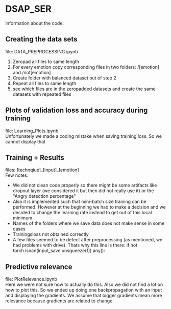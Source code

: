 # DSAP_SER
Information about the code: 
## Creating the data sets
file: DATA_PREPROCESSING.ipynb
1. Zeropad all files to same length
2. For every emotion copy corresponding files in two folders: /[emotion] and /not[emotion]
3. Create folder with balanced dataset out of step 2
4. Repeat all files to same length
5. see which files are in the zeropadded datasets and create the same datasets with repeated files
## Plots of validation loss and accuracy during training
file: Learning_Plots.ipynb  
Unfortunately we made a coding mistake when saving training loss. So we cannot display that
## Training + Results
files: \[technqiue\]\_\[input\]\_\[emotion\]  
Few notes:
*  We did not clean code properly so there might be some artifacts like dropout layer (we considered it but then did not really use it) or the "Angry detection percentage"
*  Also it is implemented such that mini-batch size training can be performed. However at the beginning we had to make a decision and we decided to change the learning rate instead to get out of this local minimum 
*  Names of the folders where we save data does not make sense in some cases
*  Trainingsloss not obtained correctly
*  A few files seemed to be defect after preprocessing (as mentioned, we had problems with drive). Thats why this line is there: if not torch.isnan(input_save.unsqueeze(1)).any():
## Predictive relevance
file: PlotRelevance.ipynb  
Here we were not sure how to actually do this. Also we did not find a lot on how to plot this.
So we ended up doing one backpropagation with an input and displaying the gradients. We assume that bigger gradients mean more relevance because gradients are related to change. 


